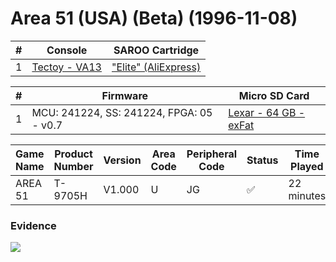 # Area 51 (USA) (Beta) (1996-11-08)

| #   | Console                                                      | SAROO Cartridge                                                                                 |
| --- | ------------------------------------------------------------ | ----------------------------------------------------------------------------------------------- |
| 1   | [Tectoy - VA13](../../../../../Info/Consoles/VA13/README.md) | ["Elite" (AliExpress)](../../../../../Info/Cartridges/GuangzhouSanStarOnlineShop/1.6/README.md) |

| #   | Firmware                                 | Micro SD Card                                                                   |
| --- | ---------------------------------------- | ------------------------------------------------------------------------------- |
| 1   | MCU: 241224, SS: 241224, FPGA: 05 - v0.7 | [Lexar - 64 GB - exFat](../../../../../Info/SdCards/Lexar/64GB/exfat/README.md) |

| Game Name | Product Number | Version | Area Code | Peripheral Code | Status             | Time Played |
| --------- | -------------- | ------- | --------- | --------------- | ------------------ | ----------- |
| AREA 51   | T-9705H        | V1.000  | U         | JG              | :white_check_mark: | 22 minutes  |

### Evidence

[![](https://img.youtube.com/vi/2CEptfeUl3k/0.jpg)](https://www.youtube.com/watch?v=2CEptfeUl3k)
